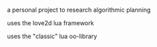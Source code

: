 a personal project to research algorithmic planning

uses the love2d lua framework

uses the "classic" lua oo-library
